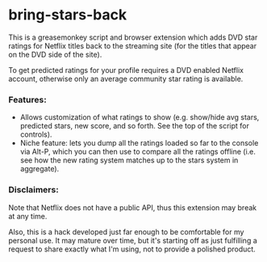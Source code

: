 # bring-stars-back

This is a greasemonkey script and browser extension which adds DVD star ratings for Netflix titles back to the streaming site (for the titles that appear on the DVD side of the site).

To get predicted ratings for your profile requires a DVD enabled Netflix account, otherwise only an average community star rating is available.

### Features:

* Allows customization of what ratings to show (e.g. show/hide avg stars, predicted stars, new score, and so forth. See the top of the script for controls).
* Niche feature: lets you dump all the ratings loaded so far to the console via Alt-P, which you can then use to compare all the ratings offline (i.e. see how the new rating system matches up to the stars system in aggregate).

### Disclaimers:

Note that Netflix does not have a public API, thus this extension may break at any time.

Also, this is a hack developed just far enough to be comfortable for my personal use. It may mature over time, but it's starting off as just fulfilling a request to share exactly what I'm using, not to provide a polished product.

